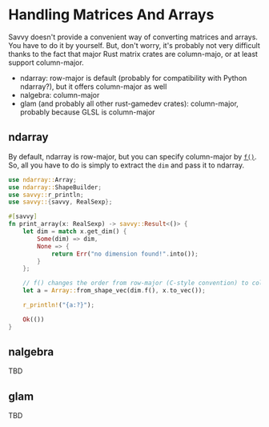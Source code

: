# Handling Matrices And Arrays

Savvy doesn't provide a convenient way of converting matrices and arrays. You
have to do it by yourself. But, don't worry, it's probably not very difficult
thanks to the fact that major Rust matrix crates are column-majo, or at least
support column-major.

* ndarray: row-major is default (probably for compatibility with Python ndarray?), but it offers column-major as well
* nalgebra: column-major
* glam (and probably all other rust-gamedev crates): column-major, probably because GLSL is column-major

## ndarray

By default, ndarray is row-major, but you can specify column-major by
[`f()`](https://docs.rs/ndarray/latest/ndarray/struct.ArrayBase.html#impl-ArrayBase%3CS%2C%20D%3E).
So, all you have to do is simply to extract the `dim` and pass it to ndarray.

```rust
use ndarray::Array;
use ndarray::ShapeBuilder;
use savvy::r_println;
use savvy::{savvy, RealSexp};

#[savvy]
fn print_array(x: RealSexp) -> savvy::Result<()> {
    let dim = match x.get_dim() {
        Some(dim) => dim,
        None => {
            return Err("no dimension found!".into());
        }
    };

    // f() changes the order from row-major (C-style convention) to column-major (Fortran-style convention).
    let a = Array::from_shape_vec(dim.f(), x.to_vec());

    r_println!("{a:?}");

    Ok(())
}
```

## nalgebra

TBD

## glam

TBD